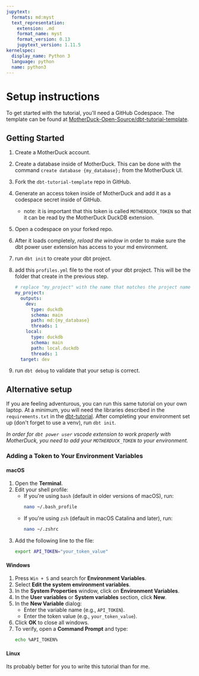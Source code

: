 ```yaml
---
jupytext:
  formats: md:myst
  text_representation:
    extension: .md
    format_name: myst
    format_version: 0.13
    jupytext_version: 1.11.5
kernelspec:
  display_name: Python 3
  language: python
  name: python3
---
```


# Setup instructions

To get started with the tutorial, you'll need a GitHub Codespace. The template can be found at [MotherDuck-Open-Source/dbt-tutorial-template](https://github.com/MotherDuck-Open-Source/dbt-tutorial-template).

## Getting Started

1. Create a MotherDuck account.
2. Create a database inside of MotherDuck. This can be done with the command `create database {my_database};` from the MotherDuck UI.
3. Fork the `dbt-tutorial-template` repo in GitHub.
4. Generate an access token inside of MotherDuck and add it as a codespace secret inside of GitHub.
    - note: it is important that this token is called `MOTHERDUCK_TOKEN` so that it can be read by the MotherDuck DuckDB extension.
5. Open a codespace on your forked repo.
6. After it loads completely, _reload the window_ in order to make sure the dbt power user extension has access to your md environment.
7. run `dbt init` to create your dbt project.
8. add this `profiles.yml` file to the root of your dbt project. This will be the folder that create in the previous step.

    ```yml
    # replace "my_project" with the name that matches the project name in step 7.
    my_project:
      outputs:
        dev:
          type: duckdb
          schema: main
          path: md:{my_database}
          threads: 1
        local:
          type: duckdb
          schema: main
          path: local.duckdb
          threads: 1
      target: dev
    ```
1. run `dbt debug` to validate that your setup is correct.

## Alternative setup

If you are feeling adventurous, you can run this same tutorial on your own laptop. At a minimum, you will need the libraries described in the `requirements.txt` in the [dbt-tutorial](https://github.com/MotherDuck-Open-Source/dbt-tutorial-template). After completing your environment set up (don't forget to use a venv), run `dbt init`.

_In order for `dbt power user` vscode extension to work properly with MotherDuck, you need to add your `MOTHERDUCK_TOKEN` to your environment._

### Adding a Token to Your Environment Variables

#### macOS

1. Open the **Terminal**.
2. Edit your shell profile:
   - If you're using `bash` (default in older versions of macOS), run:
     ```bash
     nano ~/.bash_profile
     ```
   - If you're using `zsh` (default in macOS Catalina and later), run:
     ```bash
     nano ~/.zshrc
     ```
3. Add the following line to the file:
   ```bash
   export API_TOKEN="your_token_value"
   ```

#### Windows
1. Press `Win + S` and search for **Environment Variables**.
2. Select **Edit the system environment variables**.
3. In the **System Properties** window, click on **Environment Variables**.
4. In the **User variables** or **System variables** section, click **New**.
5. In the **New Variable** dialog:
   - Enter the variable name (e.g., `API_TOKEN`).
   - Enter the token value (e.g., `your_token_value`).
6. Click **OK** to close all windows.
7. To verify, open a **Command Prompt** and type:
   ```bash
   echo %API_TOKEN%
   ```

#### Linux

Its probably better for you to write this tutorial than for me.